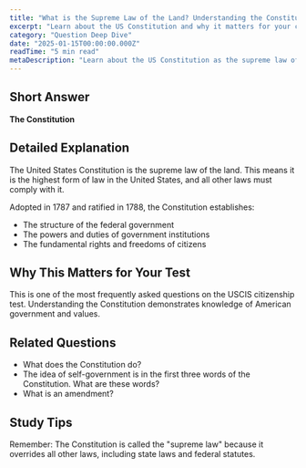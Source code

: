 ```yaml
---
title: "What is the Supreme Law of the Land? Understanding the Constitution"
excerpt: "Learn about the US Constitution and why it matters for your citizenship test."
category: "Question Deep Dive"
date: "2025-01-15T00:00:00.000Z"
readTime: "5 min read"
metaDescription: "Learn about the US Constitution as the supreme law of the land - essential knowledge for your USCIS citizenship test."
---
```


## Short Answer

**The Constitution**

## Detailed Explanation

The United States Constitution is the supreme law of the land. This means it is the highest form of law in the United States, and all other laws must comply with it.

Adopted in 1787 and ratified in 1788, the Constitution establishes:
- The structure of the federal government
- The powers and duties of government institutions
- The fundamental rights and freedoms of citizens

## Why This Matters for Your Test

This is one of the most frequently asked questions on the USCIS citizenship test. Understanding the Constitution demonstrates knowledge of American government and values.

## Related Questions

- What does the Constitution do?
- The idea of self-government is in the first three words of the Constitution. What are these words?
- What is an amendment?

## Study Tips

Remember: The Constitution is called the "supreme law" because it overrides all other laws, including state laws and federal statutes.
